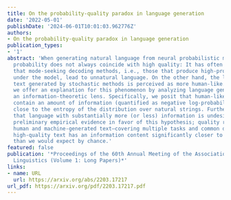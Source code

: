 ```yaml
---
title: On the probability-quality paradox in language generation
date: '2022-05-01'
publishDate: '2024-06-01T10:01:03.962776Z'
authors:
- On the probability-quality paradox in language generation
publication_types:
- '1'
abstract: 'When generating natural language from neural probabilistic models, high
  probability does not always coincide with high quality: It has often been observed
  that mode-seeking decoding methods, i.e., those that produce high-probability text
  under the model, lead to unnatural language. On the other hand, the lower-probability
  text generated by stochastic methods is perceived as more human-like. In this note,
  we offer an explanation for this phenomenon by analyzing language generation through
  an information-theoretic lens. Specifically, we posit that human-like language should
  contain an amount of information (quantified as negative log-probability) that is
  close to the entropy of the distribution over natural strings. Further, we posit
  that language with substantially more (or less) information is undesirable. We provide
  preliminary empirical evidence in favor of this hypothesis; quality ratings of both
  human and machine-generated text—covering multiple tasks and common decoding strategies—suggest
  high-quality text has an information content significantly closer to the entropy
  than we would expect by chance.'
featured: false
publication: '*Proceedings of the 60th Annual Meeting of the Association for Computational
  Linguistics (Volume 1: Long Papers)*'
links:
- name: URL
  url: https://arxiv.org/abs/2203.17217
url_pdf: https://arxiv.org/pdf/2203.17217.pdf
---
```


